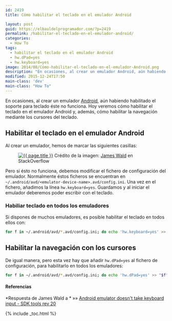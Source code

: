 ```yaml
---
id: 2419
title: Cómo habilitar el teclado en el emulador Android

layout: post
guid: https://elbauldelprogramador.com/?p=2419
permalink: /habilitar-el-teclado-en-el-emulador-android/
categories:
  - How To
tags:
  - habilitar el teclado en el emulador Android
  - hw.dPad=yes
  - hw.keyboard=yes
image: 2014/08/Cómo-habilitar-el-teclado-en-el-emulador-Android.png
description: "En ocasiones, al crear un emulador Android, aún habiendo habilitado el soporte para teclado éste no funciona. Hoy veremos cómo habilitar el teclado en el emulador Android y, además, cómo habilitar la navegación mediante los cursores del teclado."
modified: 2015-12-24T17:50
main-class: 'dev'
main-class: "How To"
---
```

En ocasiones, al crear un emulador [Android][1], aún habiendo habilitado el soporte para teclado éste no funciona. Hoy veremos cómo habilitar el teclado en el emulador Android y, además, cómo habilitar la navegación mediante los cursores del teclado.

<!--ad-->

## Habilitar el teclado en el emulador Android

Al crear un emulador, hemos de marcar las siguientes casillas:

<figure>
  <a href="/assets/img/2014/08/Cómo-habilitar-el-teclado-en-el-emulador-Android.png"><img src="/assets/img/2014/08/Cómo-habilitar-el-teclado-en-el-emulador-Android.png" title="{{ page.title }}" alt="{{ page.title }}" /></a>
  <span class="image-credit">Crédito de la imagen: <a href="http://stackoverflow.com/users/204480/james-wald" title="Perfil en StackOverflow" target="_blank">James Wald</a> en StackOverflow</span>
</figure>

Pero si ésto no funciona, debemos modificar el fichero de configuración del emulador. Normalmente éstos ficheros se encuentran en `~/.android/avd/<emulator-device-name>.avd/config.ini`. Una vez en el fichero, añadimos la línea `hw.keyboard=yes`. Guardamos y al iniciar el emulador deberemos poder escribir con el teclado.

### Habiliar teclado en todos los emuladores

Si dispones de muchos emuladores, es posible habilitar el teclado en todos ellos con:

```bash
for f in ~/.android/avd/*.avd/config.ini; do echo 'hw.keyboard=yes' >> "$f"; done

```

## Habilitar la navegación con los cursores

De igual manera, pero esta vez hay que añadir `hw.dPad=yes` al fichero de configuración, para habilitarlo en todos los emuladores:

```bash
for f in ~/.android/avd/*.avd/config.ini; do echo 'hw.dPad=yes' >> "$f"; done

```

#### Referencias

*Respuesta de James Wald a * »» <a href="http://stackoverflow.com/a/11252510/1612432" target="_blank">Android emulator doesn't take keyboard input - SDK tools rev 20</a>

[1]: https://elbauldelprogramador.com/curso-programacion-android/ "Curso Programación Android"

{% include _toc.html %}
